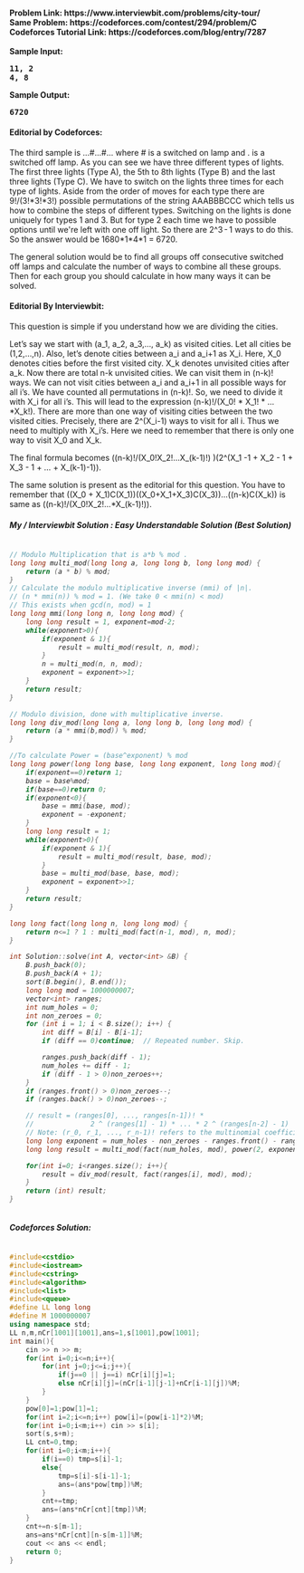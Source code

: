 <h4>
Problem Link: https://www.interviewbit.com/problems/city-tour/</br>
Same Problem: https://codeforces.com/contest/294/problem/C</br>
Codeforces Tutorial Link: https://codeforces.com/blog/entry/7287</br>
<br>
Sample Input:<pre>
11, 2
4, 8
</pre>
Sample Output:<pre>
6720
</pre>
</h4>
<h4>Editorial by Codeforces:</h4>
The third sample is ...#...#... where # is a switched on lamp and . is a switched off lamp. As you can see we have three different types of lights. 
The first three lights (Type A), the 5th to 8th lights (Type B) and the last three lights (Type C). We have to switch on the lights three times for each type of lights. 
Aside from the order of moves for each type there are 9!/(3!*3!*3!) possible permutations of the string AAABBBCCC which tells us how to combine the steps of different types. 
Switching on the lights is done uniquely for types 1 and 3. But for type 2 each time we have to possible options until we're left with one off light. 
So there are 2^3 - 1 ways to do this. So the answer would be 1680*1*4*1 = 6720.

The general solution would be to find all groups off consecutive switched off lamps and calculate the number of ways to combine all these groups. 
Then for each group you should calculate in how many ways it can be solved.

<h4>Editorial By Interviewbit:</h4>
This question is simple if you understand how we are dividing the cities.

Let’s say we start with (a_1, a_2, a_3,…, a_k) as visited cities. Let all cities be (1,2,…,n). Also, let’s denote cities between a_i and a_i+1 as X_i. 
Here, X_0 denotes cities before the first visited city. X_k denotes unvisited cities after a_k.
Now there are total n-k unvisited cities. We can visit them in (n-k)! ways.
We can not visit cities between a_i and a_i+1 in all possible ways for all i’s. We have counted all permutations in (n-k)!. So, we need to divide it with X_i for all i’s.
This will lead to the expression (n-k)!/(X_0! * X_1! * … *X_k!).
There are more than one way of visiting cities between the two visited cities. Precisely, there are 2^(X_i-1) ways to visit for all i. Thus we need to multiply with X_i’s.
Here we need to remember that there is only one way to visit X_0 and X_k.

The final formula becomes ((n-k)!/(X_0!X_2!…X_(k-1)!) )(2^(X_1 -1 + X_2 - 1 + X_3 - 1 + … + X_(k-1)-1)).

The same solution is present as the editorial for this question. You have to remember 
that ((X_0 + X_1)C(X_1))((X_0+X_1+X_3)C(X_3))…((n-k)C(X_k)) is same as ((n-k)!/(X_0!X_2!…*X_(k-1)!)).

<h5>My / Interviewbit Solution : Easy Understandable Solution (Best Solution)</h5>
<h6>
    
```cpp

// Modulo Multiplication that is a*b % mod .
long long multi_mod(long long a, long long b, long long mod) {
    return (a * b) % mod;
}
// Calculate the modulo multiplicative inverse (mmi) of |n|.
// (n * mmi(n)) % mod = 1. (We take 0 < mmi(n) < mod)
// This exists when gcd(n, mod) = 1
long long mmi(long long n, long long mod) {
    long long result = 1, exponent=mod-2;
    while(exponent>0){
        if(exponent & 1){
            result = multi_mod(result, n, mod);
        }
        n = multi_mod(n, n, mod);
        exponent = exponent>>1;
    }
    return result;
}

// Modulo division, done with multiplicative inverse.
long long div_mod(long long a, long long b, long long mod) {
    return (a * mmi(b,mod)) % mod;
}

//To calculate Power = (base^exponent) % mod
long long power(long long base, long long exponent, long long mod){
    if(exponent==0)return 1;
    base = base%mod;
    if(base==0)return 0;
    if(exponent<0){
        base = mmi(base, mod);
        exponent = -exponent;
    }
    long long result = 1;
    while(exponent>0){
        if(exponent & 1){
            result = multi_mod(result, base, mod);
        }
        base = multi_mod(base, base, mod);
        exponent = exponent>>1;
    }
    return result;
}

long long fact(long long n, long long mod) {
    return n<=1 ? 1 : multi_mod(fact(n-1, mod), n, mod);
}

int Solution::solve(int A, vector<int> &B) {
    B.push_back(0);
    B.push_back(A + 1);
    sort(B.begin(), B.end());
    long long mod = 1000000007;
    vector<int> ranges;
    int num_holes = 0;
    int non_zeroes = 0;
    for (int i = 1; i < B.size(); i++) {
        int diff = B[i] - B[i-1];
        if (diff == 0)continue;  // Repeated number. Skip.

        ranges.push_back(diff - 1);
        num_holes += diff - 1;
        if (diff - 1 > 0)non_zeroes++;
    }
    if (ranges.front() > 0)non_zeroes--;
    if (ranges.back() > 0)non_zeroes--;

    // result = (ranges[0], ..., ranges[n-1])! * 
    //              2 ^ (ranges[1] - 1) * ... * 2 ^ (ranges[n-2] - 1)
    // Note: (r_0, r_1, ..., r_n-1)! refers to the multinomial coefficient.
    long long exponent = num_holes - non_zeroes - ranges.front() - ranges.back();
    long long result = multi_mod(fact(num_holes, mod), power(2, exponent, mod), mod);

    for(int i=0; i<ranges.size(); i++){
        result = div_mod(result, fact(ranges[i], mod), mod);
    }
    return (int) result;
}

```

<h5>Codeforces Solution:</h5>

```cpp

#include<cstdio>
#include<iostream>
#include<cstring>
#include<algorithm>
#include<list>
#include<queue>
#define LL long long
#define M 1000000007
using namespace std;
LL n,m,nCr[1001][1001],ans=1,s[1001],pow[1001];
int main(){
    cin >> n >> m;
    for(int i=0;i<=n;i++){
        for(int j=0;j<=i;j++){
            if(j==0 || j==i) nCr[i][j]=1;
            else nCr[i][j]=(nCr[i-1][j-1]+nCr[i-1][j])%M;
        }
    }
    pow[0]=1;pow[1]=1;
    for(int i=2;i<=n;i++) pow[i]=(pow[i-1]*2)%M;
    for(int i=0;i<m;i++) cin >> s[i];
    sort(s,s+m);
    LL cnt=0,tmp;
    for(int i=0;i<m;i++){
        if(i==0) tmp=s[i]-1;
        else{
            tmp=s[i]-s[i-1]-1;
            ans=(ans*pow[tmp])%M;
        }
        cnt+=tmp;
        ans=(ans*nCr[cnt][tmp])%M;
    }
    cnt+=n-s[m-1];
    ans=ans*nCr[cnt][n-s[m-1]]%M;
    cout << ans << endl;
    return 0;
}

```

